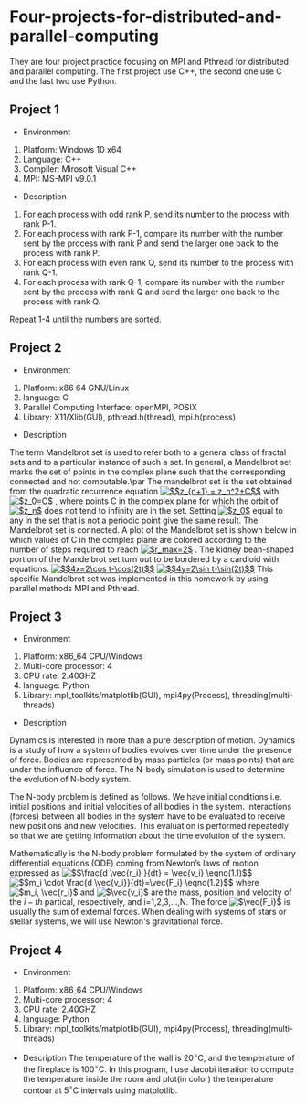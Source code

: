 # Four-projects-for-distributed-and-parallel-computing
They are four project practice focusing on MPI and Pthread for distributed and parallel computing. The first project use C++, the second one use C and the last two use Python.
## Project 1
- Environment
1. Platform: Windows 10 x64
2. Language: C++
3. Compiler: Mirosoft Visual C++
4. MPI: MS-MPI v9.0.1

- Description
1. For each process with odd rank P, send its number to the process with rank P-1.
2. For each process with rank P-1, compare its number with the number sent by the process with rank P and send the larger one back to the process with rank P.
3. For each process with even rank Q, send its number to the process with rank Q-1.
4. For each process with rank Q-1, compare its number with the number sent by the process with rank Q and send the larger one back to the process with rank Q.

Repeat 1-4 until the numbers are sorted.

## Project 2
- Environment 
1. Platform: x86 64 GNU/Linux 
2. language: C 
3. Parallel Computing Interface: openMPI, POSIX 
4. Library: X11/Xlib(GUI), pthread.h(thread), mpi.h(process)

- Description

The term Mandelbrot set is used to refer both to a general class of fractal sets and to a particular instance of such a set. In general, a Mandelbrot set marks the set of points in the complex plane such that the corresponding connected and not computable.\par
The mandelbrot set is the set obtained from the quadratic recurrence equation 
<a href="https://www.codecogs.com/eqnedit.php?latex=$$z_{n&plus;1}&space;=&space;z_n^2&plus;C$$" target="_blank"><img src="https://latex.codecogs.com/gif.latex?$$z_{n&plus;1}&space;=&space;z_n^2&plus;C$$" title="$$z_{n+1} = z_n^2+C$$" /></a>
with 
<a href="https://www.codecogs.com/eqnedit.php?latex=$z_0=C$" target="_blank"><img src="https://latex.codecogs.com/gif.latex?$z_0=C$" title="$z_0=C$" /></a>
, where points C in the complex plane for which the orbit of 
<a href="https://www.codecogs.com/eqnedit.php?latex=$z_n$" target="_blank"><img src="https://latex.codecogs.com/gif.latex?$z_n$" title="$z_n$" /></a>
does not tend to infinity are in the set. Setting 
<a href="https://www.codecogs.com/eqnedit.php?latex=$z_0$" target="_blank"><img src="https://latex.codecogs.com/gif.latex?$z_0$" title="$z_0$" /></a> 
equal to any in the set that is not a periodic point give the same result. The Mandelbrot set is connected. A plot of the Mandelbrot set is shown below in which values of C in the complex plane are colored according to the number of steps required to reach 
<a href="https://www.codecogs.com/eqnedit.php?latex=$r_max=2$" target="_blank"><img src="https://latex.codecogs.com/gif.latex?$r_max=2$" title="$r_max=2$" /></a>
. The kidney bean-shaped portion of the Mandelbrot set turn out to be bordered by a cardioid with equations. 
<a href="https://www.codecogs.com/eqnedit.php?latex=$$4x=2\cos&space;t-\cos(2t)$$" target="_blank"><img src="https://latex.codecogs.com/gif.latex?$$4x=2\cos&space;t-\cos(2t)$$" title="$$4x=2\cos t-\cos(2t)$$" /></a>
<a href="https://www.codecogs.com/eqnedit.php?latex=$$4y=2\sin&space;t-\sin(2t)$$" target="_blank"><img src="https://latex.codecogs.com/gif.latex?$$4y=2\sin&space;t-\sin(2t)$$" title="$$4y=2\sin t-\sin(2t)$$" /></a>
This specific Mandelbrot set was implemented in this homework by using parallel methods MPI and Pthread.

## Project 3
- Environment
1. Platform: x86\_64 CPU/Windows
2. Multi-core processor: 4
3. CPU rate: 2.40GHZ
4. language: Python
5. Library: mpl\_toolkits/matplotlib(GUI), mpi4py(Process), threading(multi-threads)

- Description

Dynamics is interested in more than a pure description of motion. Dynamics is a study of how a system of bodies evolves over time under the presence of force. Bodies are represented by mass particles (or mass points) that are under the influence of force. The N-body simulation is used to determine the evolution of N-body system.

The N-body problem is defined as follows. We have initial conditions i.e. initial positions and initial velocities of all bodies in the system. Interactions (forces) between all bodies in the system have to be evaluated to receive new positions and new velocities. This evaluation is performed repeatedly so that we are getting information about the time evolution of the system. 

Mathematically is the N-body problem formulated by the system of ordinary differential equations (ODE) coming from Newton’s laws of motion expressed as
<img src="https://latex.codecogs.com/gif.latex?$$\frac{d&space;\vec{r_i}&space;}{dt}&space;=&space;\vec{v_i}&space;\eqno(1.1)$$" title="$$\frac{d \vec{r_i} }{dt} = \vec{v_i} \eqno(1.1)$$" />
<img src="https://latex.codecogs.com/gif.latex?$$m_i&space;\cdot&space;\frac{d&space;\vec{v_i}}{dt}=\vec{F_i}&space;\eqno(1.2)$$" title="$$m_i \cdot \frac{d \vec{v_i}}{dt}=\vec{F_i} \eqno(1.2)$$" />
where <img src="https://latex.codecogs.com/gif.latex?$m_i,&space;\vec{r_i}$" title="$m_i, \vec{r_i}$" /> and <img src="https://latex.codecogs.com/gif.latex?$\vec{v_i}$" title="$\vec{v_i}$" /> are the mass, position and velocity of the $i-th$ partical, respectively, and i=1,2,3,...,N. The force <img src="https://latex.codecogs.com/gif.latex?$\vec{F_i}$" title="$\vec{F_i}$" /> is usually the sum of external forces. When dealing with systems of stars or stellar systems, we will use Newton's gravitational force.

## Project 4
- Environment
1. Platform: x86\_64 CPU/Windows
2. Multi-core processor: 4
3. CPU rate: 2.40GHZ
4. language: Python
5. Library: mpl\_toolkits/matplotlib(GUI), mpi4py(Process), threading(multi-threads)

- Description
The temperature of the wall is 20$^\circ$C, and the temperature of the fireplace is 100$^\circ$C. In this program, I use Jacobi iteration to compute the temperature inside the room and plot(in color) the temperature contour at 5$^\circ$C intervals using matplotlib. 
